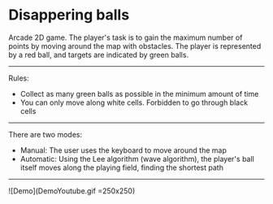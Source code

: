 # Disappering balls

Arcade 2D game. The player's task is to gain the maximum number of points by moving around the map with obstacles. The player is represented by a red ball, and targets are indicated by green balls.
***
Rules:
- Collect as many green balls as possible in the minimum amount of time
- You can only move along white cells. Forbidden to go through black cells
***
There are two modes:
- Manual:
The user uses the keyboard to move around the map
- Automatic:
Using the Lee algorithm (wave algorithm), the player's ball itself moves along the playing field, finding the shortest path
***
![Demo](DemoYoutube.gif =250x250)
